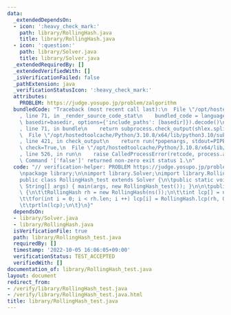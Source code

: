 ```yaml
---
data:
  _extendedDependsOn:
  - icon: ':heavy_check_mark:'
    path: library/RollingHash.java
    title: library/RollingHash.java
  - icon: ':question:'
    path: library/Solver.java
    title: library/Solver.java
  _extendedRequiredBy: []
  _extendedVerifiedWith: []
  _isVerificationFailed: false
  _pathExtension: java
  _verificationStatusIcon: ':heavy_check_mark:'
  attributes:
    PROBLEM: https://judge.yosupo.jp/problem/zalgorithm
  bundledCode: "Traceback (most recent call last):\n  File \"/opt/hostedtoolcache/Python/3.10.8/x64/lib/python3.10/site-packages/onlinejudge_verify/documentation/build.py\"\
    , line 71, in _render_source_code_stat\n    bundled_code = language.bundle(stat.path,\
    \ basedir=basedir, options={'include_paths': [basedir]}).decode()\n  File \"/opt/hostedtoolcache/Python/3.10.8/x64/lib/python3.10/site-packages/onlinejudge_verify/languages/user_defined.py\"\
    , line 71, in bundle\n    return subprocess.check_output(shlex.split(command))\n\
    \  File \"/opt/hostedtoolcache/Python/3.10.8/x64/lib/python3.10/subprocess.py\"\
    , line 421, in check_output\n    return run(*popenargs, stdout=PIPE, timeout=timeout,\
    \ check=True,\n  File \"/opt/hostedtoolcache/Python/3.10.8/x64/lib/python3.10/subprocess.py\"\
    , line 526, in run\n    raise CalledProcessError(retcode, process.args,\nsubprocess.CalledProcessError:\
    \ Command '['false']' returned non-zero exit status 1.\n"
  code: "// verification-helper: PROBLEM https://judge.yosupo.jp/problem/zalgorithm\n\
    \npackage library;\n\nimport library.Solver;\nimport library.RollingHash;\n\n\
    public class RollingHash_test extends Solver {\n\tpublic static void main(final\
    \ String[] args) { main(args, new RollingHash_test()); }\n\n\tpublic void solve()\
    \ {\n\t\tRollingHash rh = new RollingHash(ns());\n\t\tint lcp[] = new int[rh.len];\n\
    \t\tfor(int i = 0; i < rh.len; i ++) lcp[i] = RollingHash.lcp(rh, 0, rh, i);\n\
    \t\tprtln(lcp);\n\t}\n}"
  dependsOn:
  - library/Solver.java
  - library/RollingHash.java
  isVerificationFile: true
  path: library/RollingHash_test.java
  requiredBy: []
  timestamp: '2022-10-05 16:06:05+09:00'
  verificationStatus: TEST_ACCEPTED
  verifiedWith: []
documentation_of: library/RollingHash_test.java
layout: document
redirect_from:
- /verify/library/RollingHash_test.java
- /verify/library/RollingHash_test.java.html
title: library/RollingHash_test.java
---
```

